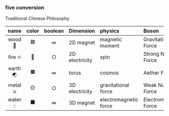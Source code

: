### five conversion
Traditional Chinese Philosophy  

| name | color | boolean |Dimension |physics | Boson | fermion |
|:---:|:---:|:---:|:---|:---|:---|:---|
| wood 🌳|🟩|∞ |2D magnet| magnetic moment |Gravitational Force| proton |
| fire 🔥|🔴|○ |2D electricity| spin|Strong Nuclear Force|electron|
|earth 🌏|🟫|∞ |torus | cosmos |Aether Force |atom |
|metal ⚔️|🟡|○|3D electricity|gravitational force |Weak Nuclear Force| neutron |
|water 💧|⬛|∞ |3D magnet|electromagnetic force|Electromagnetic Force| neutrino |
